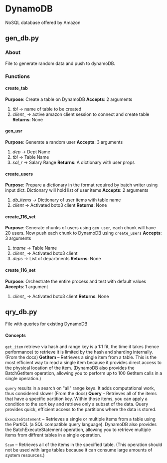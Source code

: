 # DynamoDB
<p>NoSQL database offered by Amazon</p>

## gen_db.py

### About
File to generate random data and push to dynamoDB.

### Functions
#### create_tab
**Purpose**: Create a table on DynamoDB
**Accepts**: 2 arguments
1. _tbl_ -> name of table to be created
2. _client__ -> active amazon client session to connect and create table
**Returns**: None

#### gen_usr
**Purpose**: Generate a random user
**Accepts**: 3 arguments
1. _dep_ -> Dept Name
2. _tbl_ -> Table Name
3. _sal_r_ -> Salary Range
**Returns**: A dictionary with user props

#### create_users
**Purpose**: Prepare a dictionary in the format required by batch writer using input dict. Dictionary will hold list of user items
**Accepts**: 2 arguments
1. _db_items_ -> Dictionary of user items with table name
3. _client_ -> Activated boto3 client
**Returns**: None

#### create_116_set
**Purpose**: Generate chunks of users using `gen_user`, each chunk will have 20 users. Now push each chunk to DynamoDB using `create_users`
**Accepts**: 3 arguments
1. _tname_ -> Table Name
2. _client__ -> Activated boto3 client
3. _deps_ -> List of departments
**Returns**: None

#### create_116_set
**Purpose**: Orchestrate the entire process and test with default values
**Accepts**: 1 argument
1. _client__ -> Activated boto3 client
**Returns**: None


## qry_db.py
File with queries for existing DynamoDB

#### Concepts
`get_item` retrieve via hash and range key is a 1:1 fit, the time it takes (hence performance) to retrieve it is limited by the hash and sharding internally.
(From the docs)
**GetItem** – Retrieves a single item from a table.
This is the most efficient way to read a single item because it provides direct access to the physical location of the item. 
(DynamoDB also provides the BatchGetItem operation, allowing you to perform up to 100 GetItem calls in a single operation.)

`query` results in a search on "all" range keys. It adds computational work, thus considered slower
(From the docs)
**Query** – Retrieves all of the items that have a specific partition key.
Within those items, you can apply a condition to the sort key and retrieve only a subset of the data.
Query provides quick, efficient access to the partitions where the data is stored.

`ExecuteStatement` – Retrieves a single or multiple items from a table using the PartiQL (a SQL compatible query language).
DynamoDB also provides the BatchExecuteStatement operation, allowing you to retrieve multiple items from diffrent tables in a single operation.

`Scan` – Retrieves all of the items in the specified table.
(This operation should not be used with large tables because it can consume large amounts of system resources.)
